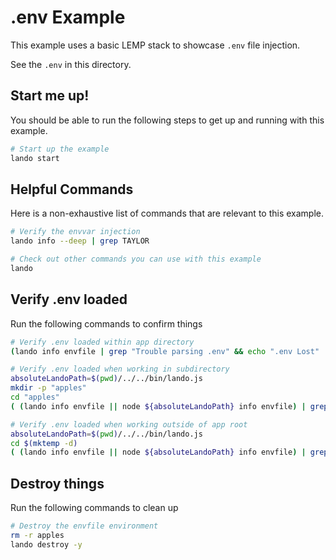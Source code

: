 .env Example
============

This example uses a basic LEMP stack to showcase `.env` file injection.

See the `.env` in this directory.

Start me up!
------------

You should be able to run the following steps to get up and running with this example.

```bash
# Start up the example
lando start
```

Helpful Commands
----------------

Here is a non-exhaustive list of commands that are relevant to this example.

```bash
# Verify the envvar injection
lando info --deep | grep TAYLOR

# Check out other commands you can use with this example
lando
```

Verify .env loaded
------------------

Run the following commands to confirm things

```bash
# Verify .env loaded within app directory
(lando info envfile | grep "Trouble parsing .env" && echo ".env Lost" || echo ".env Loaded") | grep ".env Loaded"

# Verify .env loaded when working in subdirectory
absoluteLandoPath=$(pwd)/../../bin/lando.js
mkdir -p "apples"
cd "apples"
( (lando info envfile || node ${absoluteLandoPath} info envfile) | grep "Trouble parsing .env" && echo ".env Lost" || echo ".env Loaded") | grep ".env Loaded"

# Verify .env loaded when working outside of app root
absoluteLandoPath=$(pwd)/../../bin/lando.js
cd $(mktemp -d)
( (lando info envfile || node ${absoluteLandoPath} info envfile) | grep "Trouble parsing .env" && echo ".env Lost" || echo ".env Loaded") | grep ".env Loaded"
```

Destroy things
--------------

Run the following commands to clean up

```bash
# Destroy the envfile environment
rm -r apples
lando destroy -y
```
